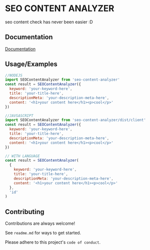 # SEO CONTENT ANALYZER

seo content check has never been easier :D

## Documentation

[Documentation](https://github.com/wahyunurarizky/seo-content-analyzer)

## Usage/Examples

```javascript
//NODEJS
import SEOContentAnalyzer from 'seo-content-analyzer'
const result = SEOContentAnalyzer({
  keyword: 'your-keyword-here',
  title: 'your-title-here',
  descriptionMeta: 'your-description-meta-here',
  content: '<h1>your content here</h1><p>cool</p>'
})

//JAVSASCRIPT
import SEOContentAnalyzer from 'seo-content-analyzer/dist/client'
const result = SEOContentAnalyzer({
  keyword: 'your-keyword-here',
  title: 'your-title-here',
  descriptionMeta: 'your-description-meta-here',
  content: '<h1>your content here</h1><p>cool</p>'
})

// WITH LANGUAGE
const result = SEOContentAnalyzer(
  {
    keyword: 'your-keyword-here',
    title: 'your-title-here',
    descriptionMeta: 'your-description-meta-here',
    content: '<h1>your content here</h1><p>cool</p>'
  },
  'id'
)
```

## Contributing

Contributions are always welcome!

See `readme.md` for ways to get started.

Please adhere to this project's `code of conduct`.
